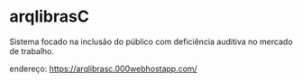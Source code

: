 # arqlibrasC
 Sistema focado na inclusão do público com deficiência auditiva no mercado de trabalho.
 
 endereço: https://arqlibrasc.000webhostapp.com/
